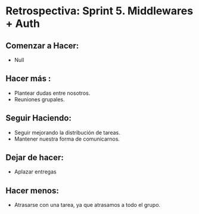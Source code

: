 # Retrospectiva: Sprint 5. Middlewares + Auth

## Comenzar a Hacer: 

* Null 

## Hacer más :

* Plantear dudas entre nosotros.
* Reuniones grupales.

## Seguir Haciendo:

* Seguir mejorando la distribución de tareas.
* Mantener nuestra forma de comunicarnos.

## Dejar de hacer: 

* Aplazar entregas

## Hacer menos: 

* Atrasarse con una tarea, ya que atrasamos a todo el grupo.